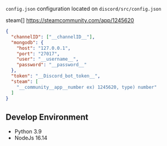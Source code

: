 `config.json` configuration
located on `discord/src/config.json`


steam[] https://steamcommunity.com/app/1245620

```json
{
  "channelID": ["__channelID__"],
  "mongodb": {
    "host": "127.0.0.1",
    "port": "27017",
    "user": "__username__",
    "password": "__password__"
  },
  "token": "__Discord_bot_token__",
  "steam": [
    "__community__app__number ex) 1245620, type) number"
  ]
}
```

## Develop Environment

- Python 3.9
- NodeJs 16.14
